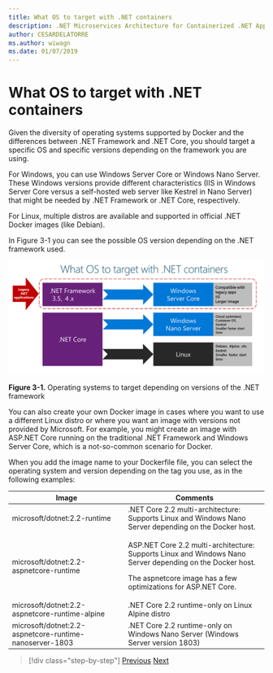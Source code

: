 ```yaml
---
title: What OS to target with .NET containers
description: .NET Microservices Architecture for Containerized .NET Applications | What OS to target with .NET containers
author: CESARDELATORRE
ms.author: wiwagn
ms.date: 01/07/2019
---
```

# What OS to target with .NET containers

Given the diversity of operating systems supported by Docker and the differences between .NET Framework and .NET Core, you should target a specific OS and specific versions depending on the framework you are using.

For Windows, you can use Windows Server Core or Windows Nano Server. These Windows versions provide different characteristics (IIS in Windows Server Core versus a self-hosted web server like Kestrel in Nano Server) that might be needed by .NET Framework or .NET Core, respectively.

For Linux, multiple distros are available and supported in official .NET Docker images (like Debian).

In Figure 3-1 you can see the possible OS version depending on the .NET framework used.

![When deploying legacy .NET Framework applications you have to targe Windows Server Core, compatible with legacy apps and IIS, has a larger image. When deploying .NET Core applications, you can target Windows Nano Server, which is cloud optimized, uses Kestrel and is smaller and starts faster. You can also target Linux, supporting Debian, Alpine and others. Also uses Kestrel and is smaller and starts faster.](./media/image1.png)

**Figure 3-1.** Operating systems to target depending on versions of the .NET framework

You can also create your own Docker image in cases where you want to use a different Linux distro or where you want an image with versions not provided by Microsoft. For example, you might create an image with ASP.NET Core running on the traditional .NET Framework and Windows Server Core, which is a not-so-common scenario for Docker.

When you add the image name to your Dockerfile file, you can select the operating system and version depending on the tag you use, as in the following examples:

<table>
<thead>
<tr class="header">
<th>Image</th>
<th>Comments</th>
</tr>
</thead>
<tbody>
<tr>
<td>microsoft/dotnet:2.2-runtime</td>
<td>.NET Core 2.2 multi-architecture: Supports Linux and Windows Nano Server depending on the Docker host.</td>
</tr>
<tr class="odd">
<td>microsoft/dotnet:2.2-aspnetcore-runtime</td>
<td><p>ASP.NET Core 2.2 multi-architecture: Supports Linux and Windows Nano Server depending on the Docker host.</p>
<p>The aspnetcore image has a few optimizations for ASP.NET Core.</p></td>
</tr>
<tr class="even">
<td>microsoft/dotnet:2.2-aspnetcore-runtime-alpine</td>
<td>.NET Core 2.2 runtime-only on Linux Alpine distro</td>
</tr>
<tr class="odd">
<td>microsoft/dotnet:2.2-aspnetcore-runtime-nanoserver-1803</td>
<td>.NET Core 2.2 runtime-only on Windows Nano Server (Windows Server version 1803)</td>
</tr>
</tbody>
</table>

>[!div class="step-by-step"]
>[Previous](container-framework-choice-factors.md)
>[Next](official-net-docker-images.md)